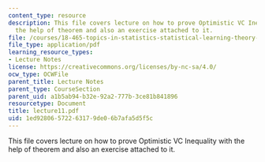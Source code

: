 ```yaml
---
content_type: resource
description: This file covers lecture on how to prove Optimistic VC Inequality with
  the help of theorem and also an exercise attached to it.
file: /courses/18-465-topics-in-statistics-statistical-learning-theory-spring-2007/1ed92806572263179de06b7afa5d5f5c_lecture11.pdf
file_type: application/pdf
learning_resource_types:
- Lecture Notes
license: https://creativecommons.org/licenses/by-nc-sa/4.0/
ocw_type: OCWFile
parent_title: Lecture Notes
parent_type: CourseSection
parent_uid: a1b5ab94-b32e-92a2-777b-3ce81b841896
resourcetype: Document
title: lecture11.pdf
uid: 1ed92806-5722-6317-9de0-6b7afa5d5f5c
---
```

This file covers lecture on how to prove Optimistic VC Inequality with the help of theorem and also an exercise attached to it.